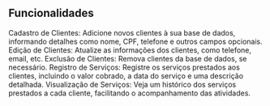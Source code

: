 ## Funcionalidades
Cadastro de Clientes: Adicione novos clientes à sua base de dados, informando detalhes como nome, CPF, telefone e outros campos opcionais.
Edição de Clientes: Atualize as informações dos clientes, como telefone, email, etc.
Exclusão de Clientes: Remova clientes da base de dados, se necessário.
Registro de Serviços: Registre os serviços prestados aos clientes, incluindo o valor cobrado, a data do serviço e uma descrição detalhada.
Visualização de Serviços: Veja um histórico dos serviços prestados a cada cliente, facilitando o acompanhamento das atividades.